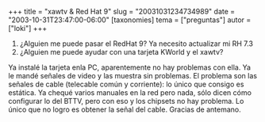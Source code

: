 +++
title = "xawtv &amp; Red Hat 9"
slug = "20031031234734989"
date = "2003-10-31T23:47:00-06:00"
[taxonomies]
tema = ["preguntas"]
autor = ["loki"]
+++

1. ¿Alguien me puede pasar el RedHat 9? Ya necesito actualizar mi RH
    7.3
2. ¿Alguien me puede ayudar con una tarjeta KWorld y el xawtv?

<!-- more -->
Ya instalé la tarjeta enla PC, aparentemente no hay problemas con ella.
Ya le mandé señales de video y las muestra sin problemas. El problema
son las señales de cable (telecable común y corriente): lo único que
consigo es estática. Ya chequé varios manuales en la red pero nada, sólo
dicen cómo configurar lo del BTTV, pero con eso y los chipsets no hay
problema. Lo único que no logro es obtener la señal del cable. Gracias
de antemano.
